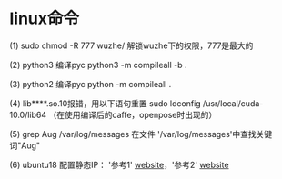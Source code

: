 # linux命令

(1) sudo chmod -R 777 wuzhe/  解锁wuzhe下的权限，777是最大的

(2) python3 编译pyc python3 -m compileall -b .

(3) python2 编译pyc python -m compileall .

(4) lib****.so.10报错，用以下语句重置  sudo ldconfig /usr/local/cuda-10.0/lib64 （在使用编译后的caffe，openpose时出现的）

(5) grep Aug /var/log/messages 在文件 '/var/log/messages'中查找关键词"Aug" 

(6) ubuntu18 配置静态IP： '参考1' [website](https://blog.csdn.net/qq_34889607/article/details/824974)，'参考2' [website](https://www.jianshu.com/p/2b401aa0052d)
